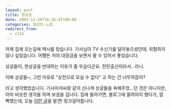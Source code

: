 ```yaml
---
layout: post
title: 한상궁
date: 2003-11-26T16:26:47+09:00
categories: 일상의-느낌
redirect_from:
  - /214
---
```


어제 집에 오는길에 택시를 탔습니다. 기사님이 TV 수신기를 달아놓으셨던데, 위험하지 않나 싶었습니다. 어쨌든 저야 대장금을 보면서 올 수 있어서 좋았습니다.

상궁들이, 한상궁을 반대하는 이유가 좀 우습더군요. 천민출신이라서.. 라니.

이봐 상궁들~, 그런 이유로 "상전으로 모실 수 없다" 고 하는 건 너무하잖아?

라고 생각했었습니다. 기사아저씨랑 같이 신나게 상궁들을 욕해주었...던 것은 아니지만, 아마 비슷한 생각을 하며 보셨을 겁니다. 집에 들어가면, 블로그에 올려야지 했다가, 깜빡했는데, 오늘 <a href="http://blog.webservices.or.kr/hollobit/archives/000251.html" target=bb>이런 글</a>을 발견! 링크걸어둡니다.
